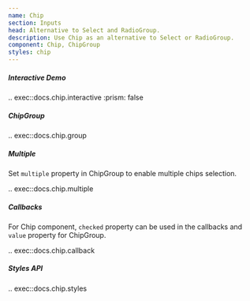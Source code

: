```yaml
---
name: Chip
section: Inputs
head: Alternative to Select and RadioGroup.
description: Use Chip as an alternative to Select or RadioGroup.
component: Chip, ChipGroup
styles: chip
---
```


##### Interactive Demo

.. exec::docs.chip.interactive
    :prism: false

##### ChipGroup

.. exec::docs.chip.group

##### Multiple

Set `multiple` property in ChipGroup to enable multiple chips selection.

.. exec::docs.chip.multiple

##### Callbacks

For Chip component, `checked` property can be used in the callbacks and `value` property for ChipGroup.

.. exec::docs.chip.callback

##### Styles API

.. exec::docs.chip.styles
